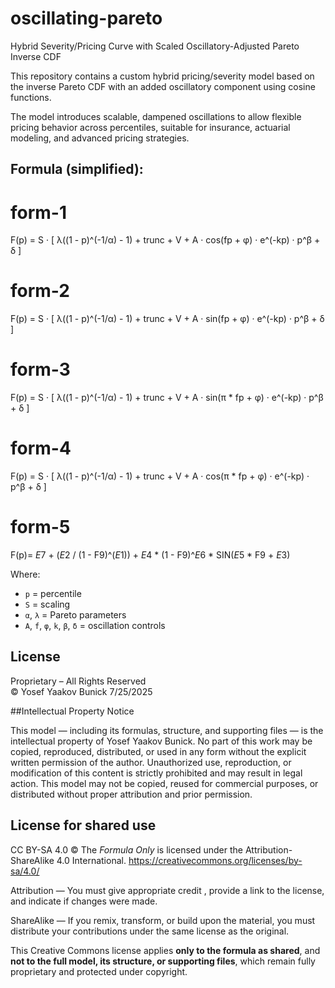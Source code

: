 # oscillating-pareto
Hybrid Severity/Pricing Curve with Scaled Oscillatory-Adjusted Pareto Inverse CDF

This repository contains a custom hybrid pricing/severity model based on the inverse Pareto CDF with an added oscillatory component using cosine functions.

The model introduces scalable, dampened oscillations to allow flexible pricing behavior across percentiles, suitable for insurance, actuarial modeling, and advanced pricing strategies.

## Formula (simplified):
# form-1
F(p) = S · [ λ((1 - p)^(-1/α) - 1) + trunc + V + A · cos(fp + φ) · e^(-kp) · p^β + δ ]
# form-2
F(p) = S · [ λ((1 - p)^(-1/α) - 1) + trunc + V + A · sin(fp + φ) · e^(-kp) · p^β + δ ]
# form-3
F(p) = S · [ λ((1 - p)^(-1/α) - 1) + trunc + V + A · sin(π * fp + φ) · e^(-kp) · p^β + δ ]
# form-4
F(p) = S · [ λ((1 - p)^(-1/α) - 1) + trunc + V + A · cos(π * fp + φ) · e^(-kp) · p^β + δ ]
# form-5
F(p)= $E$7 + ($E$2 / (1 - F9)^($E$1)) + $E$4 * (1 - F9)^$E$6 * SIN($E$5 * F9 + $E$3)

Where:
- `p` = percentile
- `S` = scaling
- `α`, `λ` = Pareto parameters
- `A`, `f`, `φ`, `k`, `β`, `δ` = oscillation controls


## License

Proprietary – All Rights Reserved  
© Yosef Yaakov Bunick 7/25/2025  

##Intellectual Property Notice

This model — including its formulas, structure, and supporting files — is the intellectual property of Yosef Yaakov Bunick.
No part of this work may be copied, reproduced, distributed, or used in any form without the explicit written permission of the author.
Unauthorized use, reproduction, or modification of this content is strictly prohibited and may result in legal action.
This model may not be copied, reused for commercial purposes, or distributed without proper attribution and prior permission.

## License for shared use
CC BY-SA 4.0 ©
The *Formula Only* is licensed under the Attribution-ShareAlike 4.0 International. https://creativecommons.org/licenses/by-sa/4.0/

Attribution — You must give appropriate credit , provide a link to the license, and indicate if changes were made.

ShareAlike — If you remix, transform, or build upon the material, you must distribute your contributions under the same license as the original.

This Creative Commons license applies **only to the formula as shared**, and **not to the full model, its structure, or supporting files**, which remain fully proprietary and protected under copyright.
